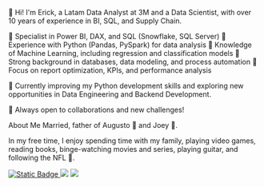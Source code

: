 👋 Hi! I'm Erick, a Latam Data Analyst at 3M and a Data Scientist, with over 10 years of experience in BI, SQL, and Supply Chain.

🔹 Specialist in Power BI, DAX, and SQL (Snowflake, SQL Server)
🔹 Experience with Python (Pandas, PySpark) for data analysis
🔹 Knowledge of Machine Learning, including regression and classification models
🔹 Strong background in databases, data modeling, and process automation
🔹 Focus on report optimization, KPIs, and performance analysis

📌 Currently improving my Python development skills and exploring new opportunities in Data Engineering and Backend Development.

🚀 Always open to collaborations and new challenges!

About Me
Married, father of Augusto 👶 and Joey 🐺.

In my free time, I enjoy spending time with my family, playing video games, reading books, binge-watching movies and series, playing guitar, and following the NFL 🏈.

<div style="display: inline-block"> 
  <a href="www.linkedin.com/in/erick-duarte-fernandes" target="_blank"><img alt="Static Badge" src="https://img.shields.io/badge/LinkedIn-blue?style=flat-square&logo=linkedin&logoColor=white"> 
  <a href="https://franciscobustamante.com.br" target="_blank"><img src="https://img.shields.io/badge/portfolio-00A98F?style=for-the-badge&logo=About.me&logoColor=white" target="_blank"></a> 
  <a href = "mailto:flsbustamante[at]gmail.com"><img src="https://img.shields.io/badge/Gmail-D14836?style=for-the-badge&logo=gmail&logoColor=white" target="_blank"></a>
</div>
